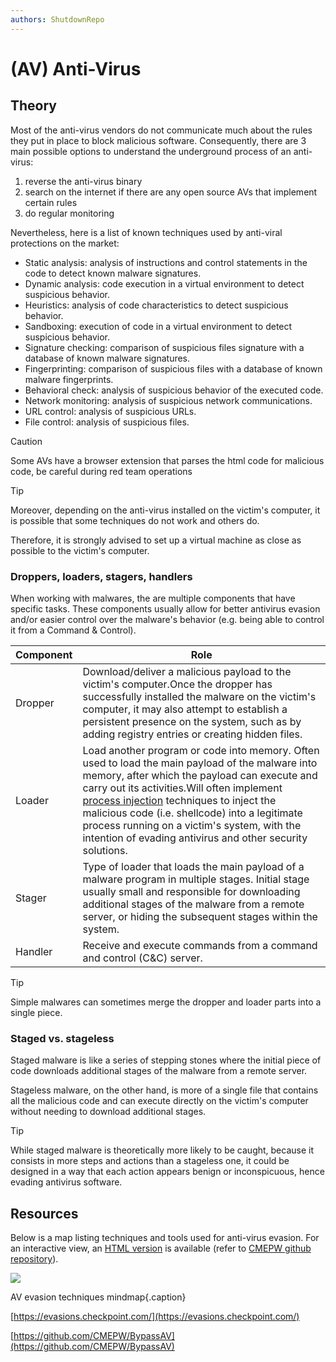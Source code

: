 ```yaml
---
authors: ShutdownRepo
---
```


# (AV) Anti-Virus

## Theory

Most of the anti-virus vendors do not communicate much about the rules they put in place to block malicious software. Consequently, there are 3 main possible options to understand the underground process of an anti-virus:

1. reverse the anti-virus binary
2. search on the internet if there are any open source AVs that implement certain rules
3. do regular monitoring

Nevertheless, here is a list of known techniques used by anti-viral protections on the market:

* Static analysis: analysis of instructions and control statements in the code to detect known malware signatures.
* Dynamic analysis: code execution in a virtual environment to detect suspicious behavior.
* Heuristics: analysis of code characteristics to detect suspicious behavior.
* Sandboxing: execution of code in a virtual environment to detect suspicious behavior.
* Signature checking: comparison of suspicious files signature with a database of known malware signatures.
* Fingerprinting: comparison of suspicious files with a database of known malware fingerprints.
* Behavioral check: analysis of suspicious behavior of the executed code.
* Network monitoring: analysis of suspicious network communications.
* URL control: analysis of suspicious URLs.
* File control: analysis of suspicious files.

> [!CAUTION]
> Some AVs have a browser extension that parses the html code for malicious code, be careful during red team operations

> [!TIP]
> Moreover, depending on the anti-virus installed on the victim's computer, it is possible that some techniques do not work and others do.
> 
> Therefore, it is strongly advised to set up a virtual machine as close as possible to the victim's computer.

### Droppers, loaders, stagers, handlers

When working with malwares, the are multiple components that have specific tasks. These components usually allow for better antivirus evasion and/or easier control over the malware's behavior (e.g. being able to control it from a Command & Control).



| Component | Role |
| --- | --- |
| Dropper | Download/deliver a malicious payload to the victim's computer.Once the dropper has successfully installed the malware on the victim's computer, it may also attempt to establish a persistent presence on the system, such as by adding registry entries or creating hidden files. |
| Loader | Load another program or code into memory. Often used to load the main payload of the malware into memory, after which the payload can execute and carry out its activities.Will often implement [process injection](process-injection.md) techniques to inject the malicious code (i.e. shellcode) into a legitimate process running on a victim's system, with the intention of evading antivirus and other security solutions. |
| Stager | Type of loader that loads the main payload of a malware program in multiple stages. Initial stage usually small and responsible for downloading additional stages of the malware from a remote server, or hiding the subsequent stages within the system. |
| Handler | Receive and execute commands from a command and control (C&C) server. |



> [!TIP]
> Simple malwares can sometimes merge the dropper and loader parts into a single piece.

### Staged vs. stageless

Staged malware is like a series of stepping stones where the initial piece of code downloads additional stages of the malware from a remote server. 

Stageless malware, on the other hand, is more of a single file that contains all the malicious code and can execute directly on the victim's computer without needing to download additional stages.

> [!TIP]
> While staged malware is theoretically more likely to be caught, because it consists in more steps and actions than a stageless one, it could be designed in a way that each action appears benign or inconspicuous, hence evading antivirus software.

## Resources

Below is a map listing techniques and tools used for anti-virus evasion. For an interactive view, an [HTML version](https://cmepw.github.io/BypassAV/) is available (refer to [CMEPW github repository](https://github.com/CMEPW/BypassAV)).

![](<./assets/Bypass-AV.svg>)

AV evasion techniques mindmap{.caption}


[https://evasions.checkpoint.com/](https://evasions.checkpoint.com/)

[https://github.com/CMEPW/BypassAV](https://github.com/CMEPW/BypassAV)
